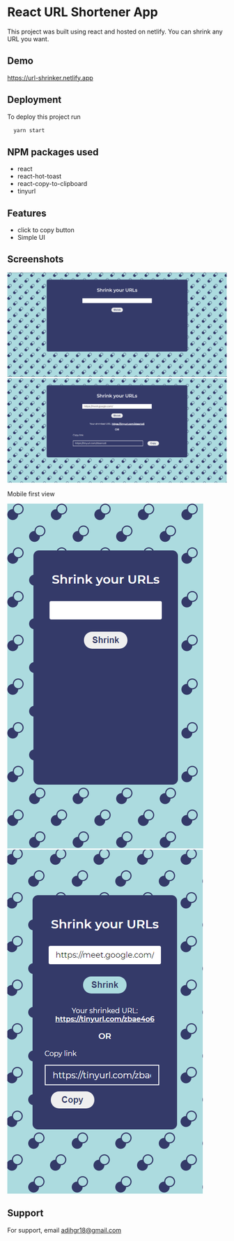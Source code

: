 
# React URL Shortener App

This project was built using react and hosted on netlify. You can shrink any URL you want.

## Demo

https://url-shrinker.netlify.app  
## Deployment

To deploy this project run

```bash
  yarn start
```

## NPM packages used
- react
- react-hot-toast
- react-copy-to-clipboard
- tinyurl

## Features

- click to copy button
- Simple UI

  
## Screenshots

![App Screenshot](public/images/ss1.png)
![App Screenshot](public/images/ss2.png)

Mobile first view

![App Screenshot](public/images/ss3.png)
![App Screenshot](public/images/ss4.png)



  
## Support

For support, email adihgr18@gmail.com

  
